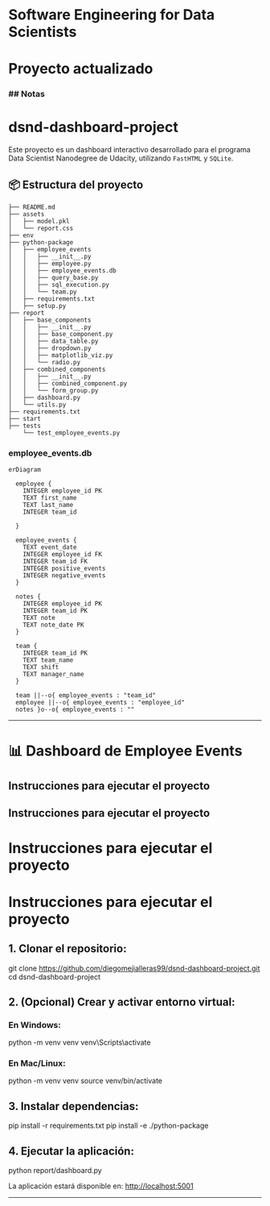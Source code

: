 
# Software Engineering for Data Scientists 
# Proyecto actualizado

### ## Notas 
# dsnd-dashboard-project

Este proyecto es un dashboard interactivo desarrollado para el programa Data Scientist Nanodegree de Udacity, utilizando `FastHTML` y `SQLite`.

## 📦 Estructura del proyecto
```
├── README.md
├── assets
│   ├── model.pkl
│   └── report.css
├── env
├── python-package
│   ├── employee_events
│   │   ├── __init__.py
│   │   ├── employee.py
│   │   ├── employee_events.db
│   │   ├── query_base.py
│   │   ├── sql_execution.py
│   │   └── team.py
│   ├── requirements.txt
│   ├── setup.py
├── report
│   ├── base_components
│   │   ├── __init__.py
│   │   ├── base_component.py
│   │   ├── data_table.py
│   │   ├── dropdown.py
│   │   ├── matplotlib_viz.py
│   │   └── radio.py
│   ├── combined_components
│   │   ├── __init__.py
│   │   ├── combined_component.py
│   │   └── form_group.py
│   ├── dashboard.py
│   └── utils.py
├── requirements.txt
├── start
├── tests
    └── test_employee_events.py
```

### employee_events.db

```mermaid
erDiagram

  employee {
    INTEGER employee_id PK
    TEXT first_name
    TEXT last_name
    INTEGER team_id
    
  }

  employee_events {
    TEXT event_date
    INTEGER employee_id FK
    INTEGER team_id FK
    INTEGER positive_events
    INTEGER negative_events
  }

  notes {
    INTEGER employee_id PK
    INTEGER team_id PK
    TEXT note
    TEXT note_date PK
  }

  team {
    INTEGER team_id PK
    TEXT team_name
    TEXT shift
    TEXT manager_name
  }

  team ||--o{ employee_events : "team_id"
  employee ||--o{ employee_events : "employee_id"
  notes }o--o{ employee_events : ""
```


---


# 📊 Dashboard de Employee Events

## Instrucciones para ejecutar el proyecto

## Instrucciones para ejecutar el proyecto

# Instrucciones para ejecutar el proyecto

# Instrucciones para ejecutar el proyecto

## 1. Clonar el repositorio:
git clone https://github.com/diegomejialleras99/dsnd-dashboard-project.git
cd dsnd-dashboard-project

## 2. (Opcional) Crear y activar entorno virtual:
### En Windows:
python -m venv venv
venv\Scripts\activate

### En Mac/Linux:
python -m venv venv
source venv/bin/activate

## 3. Instalar dependencias:
pip install -r requirements.txt
pip install -e ./python-package

## 4. Ejecutar la aplicación:
python report/dashboard.py

La aplicación estará disponible en: [http://localhost:5001](http://localhost:5001)

---


